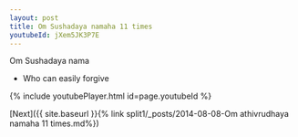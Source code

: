 ```yaml
---
layout: post
title: Om Sushadaya namaha 11 times
youtubeId: jXem5JK3P7E
---
```

 
 
Om Sushadaya nama 
 
 -  Who can easily forgive 
 
  
 
  
 
 
 
 
 
 


{% include youtubePlayer.html id=page.youtubeId %}
 
[Next]({{ site.baseurl }}{% link  split1/_posts/2014-08-08-Om athivrudhaya namaha 11 times.md%})
 
